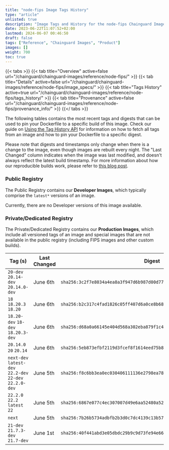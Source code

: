 ```yaml
---
title: "node-fips Image Tags History"
type: "article"
unlisted: true
description: "Image Tags and History for the node-fips Chainguard Image"
date: 2023-06-22T11:07:52+02:00
lastmod: 2024-06-07 00:46:50
draft: false
tags: ["Reference", "Chainguard Images", "Product"]
images: []
weight: 700
toc: true
---
```


{{< tabs >}}
{{< tab title="Overview" active=false url="/chainguard/chainguard-images/reference/node-fips/" >}}
{{< tab title="Details" active=false url="/chainguard/chainguard-images/reference/node-fips/image_specs/" >}}
{{< tab title="Tags History" active=true url="/chainguard/chainguard-images/reference/node-fips/tags_history/" >}}
{{< tab title="Provenance" active=false url="/chainguard/chainguard-images/reference/node-fips/provenance_info/" >}}
{{</ tabs >}}

The following tables contains the most recent tags and digests that can be used to pin your Dockerfile to a specific build of this image. Check our guide on [Using the Tag History API](/chainguard/chainguard-images/using-the-tag-history-api/) for information on how to fetch all tags from an image and how to pin your Dockerfile to a specific digest.

Please note that digests and timestamps only change when there is a change to the image, even though images are rebuilt every night. The "Last Changed" column indicates when the image was last modified, and doesn't always reflect the latest build timestamp. For more information about how our reproducible builds work, please refer to [this blog post](https://www.chainguard.dev/unchained/reproducing-chainguards-reproducible-image-builds).

### Public Registry
The Public Registry contains our **Developer Images**, which typically comprise the `latest*` versions of an image.

Currently, there are no Developer versions of this image available.

### Private/Dedicated Registry
The Private/Dedicated Registry contains our **Production Images**, which include all versioned tags of an image and special images that are not available in the public registry (including FIPS images and other custom builds).

| Tag (s)                                                   | Last Changed | Digest                                                                    |
|-----------------------------------------------------------|--------------|---------------------------------------------------------------------------|
|  `20-dev` `20.14-dev` `20.14.0-dev`                       | June 6th     | `sha256:3c2f7e8034a4ea8a3f947d6b987d00d777ef95a6c02aca731aad0356c017b944` |
|  `18` `18.20.3` `18.20`                                   | June 6th     | `sha256:b2c317c4fad1826c05ff407d6a0ce8b68383b3446ce4cc3e2c5f7accc75ed91b` |
|  `18.20-dev` `18-dev` `18.20.3-dev`                       | June 6th     | `sha256:d68a0a66145e404d568a302eba879f1c49e9c18a6fd2864fb6ab9d183fb93e4b` |
|  `20.14.0` `20` `20.14`                                   | June 6th     | `sha256:5eb873efbf2119d3fcef8f1614eed75b8798b9e7037b1c0efac2f0f87278b8a8` |
|  `next-dev` `latest-dev` `22.2-dev` `22-dev` `22.2.0-dev` | June 5th     | `sha256:f8c6bb3ea0ec030406111136e2798ea78cc2b127d3d00342c724ee8251e1d3f8` |
|  `22.2.0` `22.2` `latest` `22`                            | June 5th     | `sha256:6867e077c4ec307007d49e6aa52480a52d86a9af869ee52bf848608d1dadfed3` |
|  `next`                                                   | June 5th     | `sha256:7b26b5734adbfb2b3d0c7dc4139c13b571e5c3a164736a0c3ca8efcca08e7b4b` |
|  `21-dev` `21.7.3-dev` `21.7-dev`                         | June 1st     | `sha256:40f441abd3e05dbdc29b9c9d73fe94e662dd0450610b08593dbc3e9587870884` |

